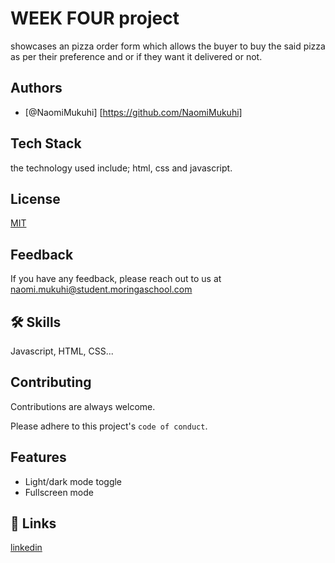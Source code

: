 
# WEEK FOUR project

showcases an pizza order form which allows the buyer to buy the said pizza as per their preference and or if they want it delivered or not.

## Authors

- [@NaomiMukuhi] [https://github.com/NaomiMukuhi]


## Tech Stack
the technology used  include; html, css and javascript.


## License

[MIT](https://choosealicense.com/licenses/mit/)


## Feedback

If you have any feedback, please reach out to us at naomi.mukuhi@student.moringaschool.com


## 🛠 Skills
Javascript, HTML, CSS...


## Contributing

Contributions are always welcome.

Please adhere to this project's `code of conduct`.


## Features

- Light/dark mode toggle
- Fullscreen mode


## 🔗 Links
[linkedin](https://www.linkedin.com/in/naomi-mukuhi-a000b4226/)

